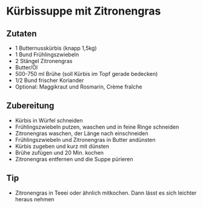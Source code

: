 # Kürbissuppe mit Zitronengras

## Zutaten
* 1 Butternusskürbis (knapp 1,5kg)
* 1 Bund Frühlingszwiebeln
* 2 Stängel Zitronengras
* Butter/Öl
* 500-750 ml Brühe (soll Kürbis im Topf gerade bedecken)
* 1/2 Bund 	frischer Koriander
* Optional: Maggikraut und Rosmarin, Crème fraîche

## Zubereitung
* Kürbis in Würfel schneiden
* Frühlingszwiebeln putzen, waschen und in feine Ringe schneiden
* Zitronengras waschen, der Länge nach einschneiden
* Frühlingszwiebeln und Zitronengras in Butter andünsten
* Kürbis zugeben und kurz mit dünsten
* Brühe zufügen und 20 Min. kochen
* Zitronengras entfernen und die Suppe pürieren

## Tip
* Zitronengras in Teeei oder ähnlich mitkochen. Dann lässt es sich leichter heraus nehmen

